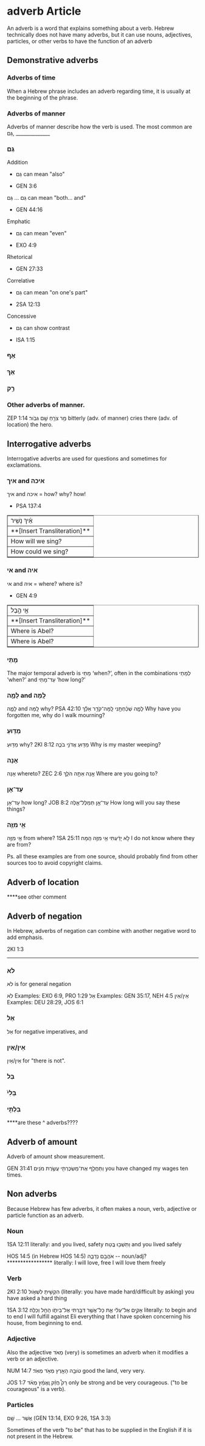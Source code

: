 # adverb Article

An adverb is a word that explains something about a verb. Hebrew technically does not have many adverbs, but it can use nouns, adjectives, particles, or other verbs to have the function of an adverb

## Demonstrative adverbs

### Adverbs of time

When a Hebrew phrase includes an adverb regarding time, it is usually at the beginning of the phrase.

### Adverbs of manner

Adverbs of manner describe how the verb is used. The most common are גַּם, ______________

### גַּם

Addition

* גַּם can mean "also"

* GEN 3:6

גַּם ... גַּם can mean "both... and" 

* GEN 44:16

Emphatic

* גַּם can mean "even" 

* EXO 4:9

Rhetorical

* GEN 27:33

Correlative

* גַּם can mean "on one's part"

* 2SA 12:13

Concessive

* גַּם can show contrast 

* ISA 1:15

### אַף

### אַךְ

### רַ֥ק


### Other adverbs of manner. 

ZEP 1:14 מַ֥ר צֹרֵ֖חַ שָׁ֥ם גִּבֹּֽור‮‬׃ bitterly (adv. of manner) cries there (adv. of location) the hero.

## Interrogative adverbs

Interrogative adverbs are used for questions and sometimes for exclamations. 

### איך and איכה  

איך and איכה  = how? why? how!

* PSA 137:4
<table border="1" class="docutils">
<colgroup>
<col width="100%" />
</colgroup>
<tbody valign="top">
<tr class="row-odd"><td>אֵ֗יךְ נָשִׁ֥יר</td>
</tr>
<tr class="row-even"><td>**[Insert Transliteration]**</td>
</tr>
<tr class="row-odd"><td>How will we sing?</td>
</tr>
<tr class="row-even"><td>How could we sing?</td>
</tr>
</tbody>
</table>

### אי and איה

אי and איה = where? where is?

* GEN 4:9
<table border="1" class="docutils">
<colgroup>
<col width="100%" />
</colgroup>
<tbody valign="top">
<tr class="row-odd"><td>אֵ֖י הֶ֣בֶל</td>
</tr>
<tr class="row-even"><td>**[Insert Transliteration]**</td>
</tr>
<tr class="row-odd"><td>Where is Abel?</td>
</tr>
<tr class="row-even"><td>Where is Abel?</td>
</tr>
</tbody>
</table>

### מָתַי

The major temporal adverb is מָתַי ‘when?’, often in the combinations לְמָתַי ‘when?’ and עַד־מָתַי ‘how long?’

### לָמָ֪ה and לָֽמָּה‮‬

לָמָ֪ה and לָֽמָּה‮‬ why? PSA 42:10 לָמָ֪ה שְׁכַ֫חְתָּ֥נִי‮‬ לָֽמָּה‮‬־קֹדֵ֥ר אֵלֵ֗ךְ Why have you forgotten me, why do I walk mourning?

### מַדּ֖וּעַ 
מַדּ֖וּעַ why? 2KI 8:12 מַדּ֖וּעַ אֲדֹנִ֣י בֹכֶ֑ה Why is my master weeping?

### אָנָה

אָנָה whereto? ZEC 2:6 אָ֖נָה אַתָּ֣ה‮‬ הֹלֵ֑ךְ Where are you going to?

### עַד־אָן
עַד־אָן how long? JOB 8:2 עַד־אָ֥ן תְּמַלֶּל־אֵ֑לֶּה How long will you say these things?

### אֵ֥י מִזֶּ֖ה
אֵ֥י מִזֶּ֖ה from where? 1SA 25:11 לֹ֣א יָדַ֔עְתִּי אֵ֥י מִזֶּ֖ה הֵֽמָּה׃ I do not know where they are from?

Ps. all these examples are from one source, should probably find from other sources too to avoid copyright claims.

## Adverb of location 
****see other comment 

## Adverb of negation

In Hebrew, adverbs of negation can combine with another negative word to add emphasis.

2KI 1:3
*************

### לֹא 

לֹא is for general negation

לֹא Examples: EXO 6:9, PRO 1:29 אַל Examples: GEN 35:17, NEH 4:5 אֵין/אַיִן Examples: DEU 28:29, JOS 6:1

### אַל

אַל for negative imperatives, and

### אֵין/אַיִן

אֵין/אַיִן for "there is not".

### בַּל

### בְּלִי֙

### בִּלְתִּ֣י

****are these ^ adverbs????



## Adverb of amount

Adverb of amount show measurement.

GEN 31:41 וַתַּחֲלֵ֥ף אֶת־מַשְׂכֻּרְתִּ֖י עֲשֶׂ֥רֶת מֹנִֽים׃ you have changed my wages ten times.

## Non adverbs

Because Hebrew has few adverbs, it often makes a noun, verb, adjective or particle function as an adverb.

### Noun 

1SA 12:11 
literally: and you lived, safety
וַתֵּשְׁב֖וּ בֶּֽטַח׃ and you lived safely 


HOS 14:5 (in Hebrew HOS 14:5) 
אֹהֲבֵ֖ם נְדָבָ֑ה -- noun/adj?*****************
literally: I will love, free
I will love them freely

### Verb

2KI 2:10 
הִקְשִׁ֣יתָ לִשְׁאֹ֑ול 
(literally: you have made hard/difficult by asking)
you have asked a hard thing 


1SA 3:12 
אָקִ֣ים אֶל־עֵלִ֔י אֵ֛ת כָּל־אֲשֶׁ֥ר דִּבַּ֖רְתִּי אֶל־בֵּיתֹ֑ו הָחֵ֖ל וְכַלֵּֽה׃ 
literally: to begin and to end
I will fulfill against Eli everything that I have spoken concerning his house, from beginning to end. 

### Adjective

Also the adjective מְאֹד (very) is sometimes an adverb when it modifies a verb or an adjective. 

NUM 14:7 
טֹובָ֥ה הָאָ֖רֶץ מְאֹ֥ד מְאֹֽד׃ 
good the land, very very. 

JOS 1:7 
רַק֩ חֲזַ֨ק וֶֽאֱמַ֜ץ מְאֹ֗ד 
only be strong and be very courageous. ("to be courageous" is a verb).

### Particles



אֲשֶׁר ... שָׁ֖ם (GEN 13:14, EXO 9:26, 1SA 3:3)

Sometimes of the verb "to be" that has to be supplied in the English if it is not present in the Hebrew.